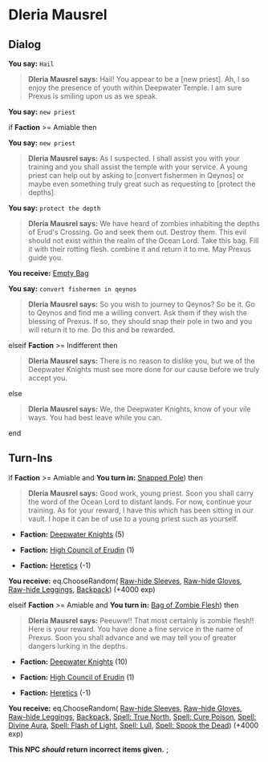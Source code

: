 # Dleria Mausrel
## Dialog

**You say:** `Hail`



>**Dleria Mausrel says:** Hail! You appear to be a [new priest]. Ah, I so enjoy the presence of youth within Deepwater Temple. I am sure Prexus is smiling upon us as we speak.

**You say:** `new priest`



if **Faction** >= Amiable then 



**You say:** `new priest`





>**Dleria Mausrel says:** As I suspected. I shall assist you with your training and you shall assist the temple with your service. A young priest can help out by asking to [convert fishermen in Qeynos] or maybe even something truly great such as requesting to [protect the depths].



**You say:** `protect the depth`





>**Dleria Mausrel says:** We have heard of zombies inhabiting the depths of Erud's Crossing. Go and seek them out. Destroy them. This evil should not exist within the realm of the Ocean Lord. Take this bag. Fill it with their rotting flesh. combine it and return it to me. May Prexus guide you.




**You receive:**  [Empty Bag](/item/17939)



**You say:** `convert fishermen in qeynos`





>**Dleria Mausrel says:** So you wish to journey to Qeynos? So be it. Go to Qeynos and find me a willing convert. Ask them if they wish the blessing of Prexus. If so, they should snap their pole in two and you will return it to me. Do this and be rewarded.




elseif **Faction** >= Indifferent then



>**Dleria Mausrel says:** There is no reason to dislike you, but we of the Deepwater Knights must see more done for our cause before we truly accept you.


else



>**Dleria Mausrel says:** We, the Deepwater Knights, know of your vile ways. You had best leave while you can.

end

## Turn-Ins




if **Faction** >= Amiable and  **You turn in:** [Snapped Pole](/item/13922)) then 


>**Dleria Mausrel says:** Good work, young priest. Soon you shall carry the word of the Ocean Lord to distant lands. For now, continue your training. As for your reward, I have this which has been sitting in our vault. I hope it can be of use to a young priest such as yourself.





* __Faction:__ [Deepwater Knights](/faction/242) (5)


* __Faction:__ [High Council of Erudin](/faction/266) (1)


* __Faction:__ [Heretics](/faction/265) (-1)


 **You receive:** eq.ChooseRandom( [Raw-hide Sleeves](/item/2144), [Raw-hide Gloves](/item/2146), [Raw-hide Leggings](/item/2147), [Backpack](/item/17005)) (+4000 exp)

elseif **Faction** >= Amiable and  **You turn in:** [Bag of Zombie Flesh](/item/13880)) then 


>**Dleria Mausrel says:** Peeuww!! That most certainly is zombie flesh!! Here is your reward. You have done a fine service in the name of Prexus. Soon you shall advance and we may tell you of greater dangers lurking in the depths.





* __Faction:__ [Deepwater Knights](/faction/242) (10)


* __Faction:__ [High Council of Erudin](/faction/266) (1)


* __Faction:__ [Heretics](/faction/265) (-1)


 **You receive:** eq.ChooseRandom( [Raw-hide Sleeves](/item/2144), [Raw-hide Gloves](/item/2146), [Raw-hide Leggings](/item/2147), [Backpack](/item/17005), [Spell: True North](/item/15205), [Spell: Cure Poison](/item/15203), [Spell: Divine Aura](/item/15207), [Spell: Flash of Light](/item/15201), [Spell: Lull](/item/15208), [Spell: Spook the Dead](/item/15209)) (+4000 exp)

**This NPC *should* return incorrect items given.**
;

